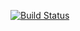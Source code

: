 [![Build Status](https://travis-ci.org/Luminilion/bootcamp.svg?branch=master)](https://travis-ci.org/Luminilion/bootcamp)
